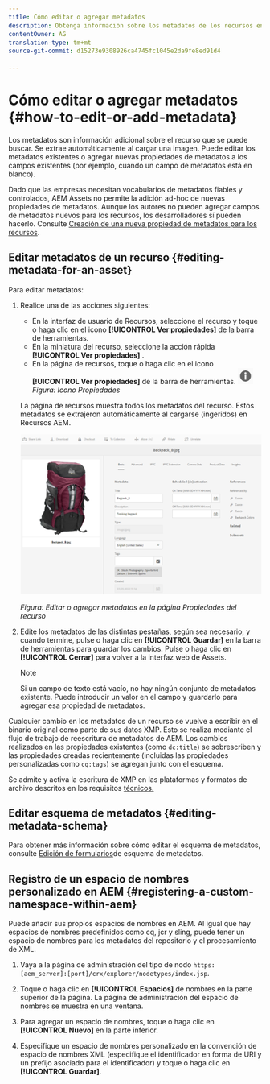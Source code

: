 ```yaml
---
title: Cómo editar o agregar metadatos
description: Obtenga información sobre los metadatos de los recursos en Recursos AEM y las distintas formas de editar los metadatos de los recursos.
contentOwner: AG
translation-type: tm+mt
source-git-commit: d15273e9308926ca4745fc1045e2da9fe8ed91d4

---
```



# Cómo editar o agregar metadatos {#how-to-edit-or-add-metadata}

Los metadatos son información adicional sobre el recurso que se puede buscar. Se extrae automáticamente al cargar una imagen. Puede editar los metadatos existentes o agregar nuevas propiedades de metadatos a los campos existentes (por ejemplo, cuando un campo de metadatos está en blanco).

Dado que las empresas necesitan vocabularios de metadatos fiables y controlados, AEM Assets no permite la adición ad-hoc de nuevas propiedades de metadatos. Aunque los autores no pueden agregar campos de metadatos nuevos para los recursos, los desarrolladores sí pueden hacerlo. Consulte [Creación de una nueva propiedad de metadatos para los recursos](meta-edit.md#editing-metadata-schema).

## Editar metadatos de un recurso {#editing-metadata-for-an-asset}

Para editar metadatos:

1. Realice una de las acciones siguientes:

   * En la interfaz de usuario de Recursos, seleccione el recurso y toque o haga clic en el icono **[!UICONTROL Ver propiedades]** de la barra de herramientas.
   * En la miniatura del recurso, seleccione la acción rápida **[!UICONTROL Ver propiedades]** .
   * En la página de recursos, toque o haga clic en el icono **[!UICONTROL Ver propiedades]** de la barra de herramientas.
      ![chlimage_1-168](assets/chlimage_1-168.png)
   *Figura: Icono Propiedades*

   La página de recursos muestra todos los metadatos del recurso. Estos metadatos se extrajeron automáticamente al cargarse (ingeridos) en Recursos AEM.

   ![seleccione Propiedades del recurso para ver los metadatos](assets/asset-metadata.png)


   *Figura: Editar o agregar metadatos en la página Propiedades del recurso*

1. Edite los metadatos de las distintas pestañas, según sea necesario, y cuando termine, pulse o haga clic en **[!UICONTROL Guardar]** en la barra de herramientas para guardar los cambios. Pulse o haga clic en **[!UICONTROL Cerrar]** para volver a la interfaz web de Assets.

   >[!NOTE]
   >
   >Si un campo de texto está vacío, no hay ningún conjunto de metadatos existente. Puede introducir un valor en el campo y guardarlo para agregar esa propiedad de metadatos.

Cualquier cambio en los metadatos de un recurso se vuelve a escribir en el binario original como parte de sus datos XMP. Esto se realiza mediante el flujo de trabajo de reescritura de metadatos de AEM. Los cambios realizados en las propiedades existentes (como `dc:title`) se sobrescriben y las propiedades creadas recientemente (incluidas las propiedades personalizadas como `cq:tags`) se agregan junto con el esquema.

Se admite y activa la escritura de XMP en las plataformas y formatos de archivo descritos en los requisitos [técnicos.](/help/sites-deploying/technical-requirements.md)

## Editar esquema de metadatos {#editing-metadata-schema}

Para obtener más información sobre cómo editar el esquema de metadatos, consulte [Edición de formularios](metadata-schemas.md#edit-metadata-schema-forms)de esquema de metadatos.

## Registro de un espacio de nombres personalizado en AEM {#registering-a-custom-namespace-within-aem}

Puede añadir sus propios espacios de nombres en AEM. Al igual que hay espacios de nombres predefinidos como cq, jcr y sling, puede tener un espacio de nombres para los metadatos del repositorio y el procesamiento de XML.

1. Vaya a la página de administración del tipo de nodo `https:[aem_server]:[port]/crx/explorer/nodetypes/index.jsp`.
1. Toque o haga clic en **[!UICONTROL Espacios]** de nombres en la parte superior de la página. La página de administración del espacio de nombres se muestra en una ventana.

1. Para agregar un espacio de nombres, toque o haga clic en **[!UICONTROL Nuevo]** en la parte inferior.
1. Especifique un espacio de nombres personalizado en la convención de espacio de nombres XML (especifique el identificador en forma de URI y un prefijo asociado para el identificador) y toque o haga clic en **[!UICONTROL Guardar]**.
